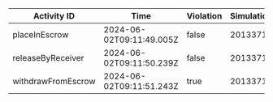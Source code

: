 | Activity ID | Time | Violation | Simulation |
| --- | --- | --- | --- |
| placeInEscrow | 2024-06-02T09:11:49.005Z | false | 2013371 |
| releaseByReceiver | 2024-06-02T09:11:50.239Z | false | 2013371 |
| withdrawFromEscrow | 2024-06-02T09:11:51.243Z | true | 2013371 |